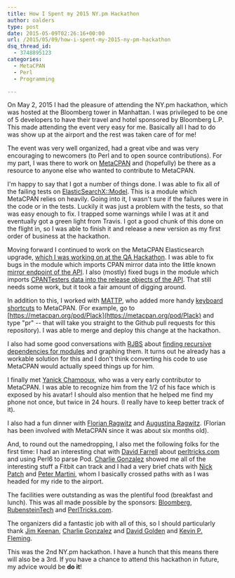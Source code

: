 ```yaml
---
title: How I Spent my 2015 NY.pm Hackathon
author: oalders
type: post
date: 2015-05-09T02:26:16+00:00
url: /2015/05/09/how-i-spent-my-2015-ny-pm-hackathon
dsq_thread_id:
  - 3748895123
categories:
  - MetaCPAN
  - Perl
  - Programming

---
```

On May 2, 2015 I had the pleasure of attending the NY.pm hackathon, which was hosted at the Bloomberg tower in Manhattan. I was privileged to be one of 5 developers to have their travel and hotel sponsored by Bloomberg L.P. This made attending the event very easy for me. Basically all I had to do was show up at the airport and the rest was taken care of for me!

The event was very well organized, had a great vibe and was very encouraging to newcomers (to Perl and to open source contributions). For my part, I was there to work on [MetaCPAN](https://metacpan.org/) and (hopefully) be there as a resource to anyone else who wanted to contribute to MetaCPAN.

I'm happy to say that I got a number of things done. I was able to fix all of the failing tests on [ElasticSearchX::Model](https://metacpan.org/pod/ElasticSearchX::Model). This is a module which MetaCPAN relies on heavily. Going into it, I wasn't sure if the failures were in the code or in the tests. Luckily it was just a problem with the tests, so that was easy enough to fix. I trapped some warnings while I was at it and eventually got a green light from Travis. I got a good chunk of this done on the flight in, so I was able to finish it and release a new version as my first order of business at the hackathon.

Moving forward I continued to work on the MetaCPAN Elasticsearch upgrade, [which I was working on at the QA Hackathon](/2015/04/26/how-i-spent-my-2015-perl-qa-hackathon/). I was able to fix bugs in the module which imports CPAN mirror data into the little known [mirror endpoint of the API](http://api.metacpan.org/mirror/). I also (mostly) fixed bugs in the module which imports [CPANTesters data into the release objects of the API](http://api.metacpan.org/release/Moose?fields=tests). That still needs some work, but it took a fair amount of digging around.

In addition to this, I worked with [MATTP](https://metacpan.org/author/MATTP), who added more handy [keyboard shortcuts](https://github.com/CPAN-API/metacpan-web/pull/1515) to MetaCPAN. (For example, go to [https://metacpan.org/pod/Plack](https://metacpan.org/pod/Plack) and type "pr" -- that will take you straight to the Github pull requests for this repository). I was able to merge and deploy this change at the hackathon.

I also had some good conversations with [RJBS](https://metacpan.org/author/RJBS) about [finding recursive dependencies for modules](http://rjbs.manxome.org/rubric/entry/2079) and graphing them. It turns out he already has a workable solution for this and I don't think converting his code to use MetaCPAN would actually speed things up for him.

I finally met [Yanick Champoux](https://metacpan.org/author/YANICK), who was a very early contributor to MetaCPAN. I was able to recognize him from the 1/2 of his face which is exposed by his avatar! I should also mention that he helped me find my phone not once, but twice in 24 hours. (I really have to keep better track of it).

I also had a fun dinner with [Florian Ragwitz](https://metacpan.org/author/FLORA) and [Augustina Ragwitz](https://metacpan.org/author/AUGGY). (Florian has been involved with MetaCPAN since it was about six months old). 

And, to round out the namedropping, I also met the following folks for the first time: I had an interesting chat with [David Farrell](https://metacpan.org/author/SILLYMOOS) about [perltricks.com](http://perltricks.com/) and using Perl6 to parse Pod. [Charlie Gonzalez](https://github.com/itcharlie) showed me all of the interesting stuff a Fitbit can track and I had a very brief chats with [Nick Patch](https://metacpan.org/author/PATCH) and [Peter Martini](https://metacpan.org/author/PCM), whom I basically crossed paths with as I was headed for my ride to the airport.

The facilities were outstanding as was the plentiful food (breakfast and lunch). This was all made possible by the sponsors: [Bloomberg](http://www.bloomberg.com/), [RubensteinTech](http://www.rubensteintech.com/) and [PerlTricks.com](http://perltricks.com/). 

The organizers did a fantastic job with all of this, so I should particularly thank [Jim Keenan](https://metacpan.org/author/JKEENAN), [Charlie Gonzalez](https://github.com/itcharlie) and [David Golden](https://metacpan.org/author/DAGOLDEN) and [Kevin P. Fleming](https://github.com/kpfleming).

This was the 2nd NY.pm hackathon. I have a hunch that this means there will also be a 3rd. If you have a chance to attend this hackathon in future, my advice would be **do it**!
